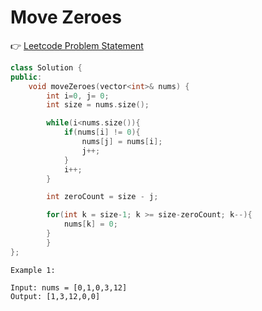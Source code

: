 # Move Zeroes

👉 <a href="https://leetcode.com/problems/move-zeroes">Leetcode Problem Statement</a>

```cpp
class Solution {
public:
    void moveZeroes(vector<int>& nums) {
        int i=0, j= 0;
        int size = nums.size();

        while(i<nums.size()){
            if(nums[i] != 0){
                nums[j] = nums[i];
                j++;
            }
            i++;
        }

        int zeroCount = size - j;

        for(int k = size-1; k >= size-zeroCount; k--){
            nums[k] = 0;
        }        
        }
};
```

```
Example 1:

Input: nums = [0,1,0,3,12]
Output: [1,3,12,0,0]
```
